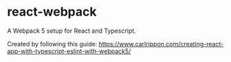 # react-webpack
A Webpack 5 setup for React and Typescript.

Created by following this guide: https://www.carlrippon.com/creating-react-app-with-typescript-eslint-with-webpack5/
